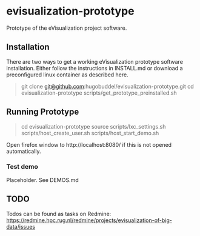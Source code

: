 # evisualization-prototype
Prototype of the eVisualization project software.

## Installation

There are two ways to get a working eVisualization prototype software
installation. Either follow the instructions in INSTALL.md or
download a preconfigured linux container as described here.

> git clone git@github.com:hugobuddel/evisualization-prototype.git
> cd evisualization-prototype
> scripts/get_prototype_preinstalled.sh

## Running Prototype

> cd evisualization-prototype
> source scripts/lxc_settings.sh
> scripts/host_create_user.sh
> scripts/host_start_demo.sh

Open firefox window to http://localhost:8080/ if this is not opened automatically.

### Test demo

Placeholder. See DEMOS.md

## TODO

Todos can be found as tasks on Redmine:
https://redmine.hpc.rug.nl/redmine/projects/evisualization-of-big-data/issues


